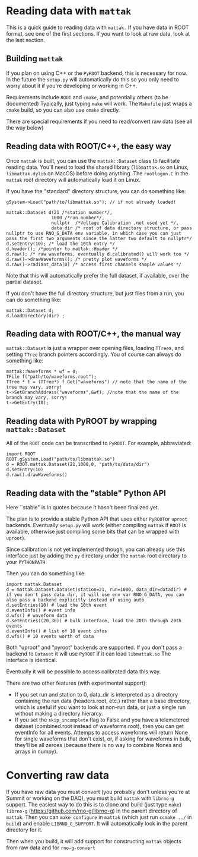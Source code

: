 # Reading data with `mattak` 

This is a quick guide to reading data with `mattak.` If you have data in ROOT format, see one of the first sections. If you want to look at raw data, look at the last section.

## Building `mattak` 

If you plan on using C++ or the `PyROOT` backend, this is necessary for now. In
the future the `setup.py` will automatically do this so you only need to worry
about it if you're developing or working in C++. 

Requirements include `ROOT` and `cmake`, and potentially others (to be
documented) Typically, just typing `make` will work. The `Makefile` just wraps
a `cmake` build, so you can also use `cmake` directly. 

There are special requirements if you need to read/convert raw data (see all the way below) 


## Reading data with ROOT/C++, the easy way 

Once `mattak` is built, you can use the `mattak::Dataset` class to facilitate
reading data. You'll need to load the shared library (`libmattak.so` on Linux,
`libmattak.dylib` on MacOS) before doing anything. The `rootlogon.C` in the
`mattak` root directory will automatically load it on Linux.  

If you have the "standard" directory structure, you can do something like: 


    gSystem->Load("path/to/libmattak.so"); // if not already loaded! 
     
    mattak::Dataset d(21 /*station number*/, 
                     1000 /*run number*/, 
                     nullptr  /*Voltage Calibration ,not used yet */, 
                     data_dir /* root of data directory structure, or pass nullptr to use RNO_G_DATA env variable, in which case you can just pass the first two arguments since the latter two default to nullptr*/ 
    d.setEntry(10); /* load the 10th entry */
    d.header(); /*pointer to mattak::Header */ 
    d.raw(); /* raw waveforms, eventually d.calibrated() will work too */ 
    d.raw()->drawWaveforms(); /* pretty plot waveforms */ 
    d.raw()->radiant_data[0] /* access first channels sample values */

Note that this will automatically prefer the full dataset, if available, over the partial dataset. 

If you don't have the full directory structure, but just files from a run, you can do something like: 

    mattak::Dataset d; 
    d.loadDirectory(dir) ; 


## Reading data with ROOT/C++, the manual way

`mattak::Dataset` is just a wrapper over opening files, loading `TTree`s, and setting `TTree` branch pointers accordingly. You of course can always do something like: 
 
    mattak::Waveforms * wf = 0; 
    TFile f("path/to/waveforms.root"); 
    TTree * t = (TTree*) f.Get("waveforms") // note that the name of the tree may vary, sorry!
    t->SetBranchAddress("waveforms",&wf); //note that the name of the branch may vary, sorry! 
    t->GetEntry(10); 


## Reading data with PyROOT by wrapping `mattak::Dataset`

All of the `ROOT` code can be transcribed to `PyROOT`. For example, abbreviated: 

    import ROOT
    ROOT.gSystem.Load("path/to/libmattak.so") 
    d = ROOT.mattak.Dataset(21,1000,0, "path/to/data/dir")
    d.setEntry(10)
    d.raw().drawWaveforms() 


## Reading data with the "stable" Python API 

Here ``stable" is in quotes because it hasn't been finalized yet. 

The plan is to provide a stable Python API that uses either `PyROOT`or `uproot`
backends. Eventually `setup.py` will work (either compiling `mattak` if `ROOT`
is available, otherwise just compiling some bits that can be wrapped with
`uproot`). 

Since calibration is not yet implemented though, you can already use this
interface just by adding the `py` directory under the `mattak` root directory to your `PYTHONPATH`

Then you can do something like:  

    import mattak.Dataset
    d = mattak.Dataset.Dataset(station=21, run=1000, data_dir=datadir) # if you don't pass data_dir, it will use env var RNO_G_DATA, you can also pass a backend explicitly instead of using auto
    d.setEntries(10) # load the 10th event
    d.eventInfo() # event info 
    d.wfs() # waveform data
    d.setEntries((20,30)) # bulk interface, load the 20th through 29th events
    d.eventInfo() # list of 10 event infos 
    d.wfs() # 10 events worth of data 

Both "uproot" and "pyroot" backends are supported. If you don't pass a backend
to `Dataset` it will use `PyROOT` if it can load `libmattak.so` The interface is identical. 

Eventually it will be possible to access calibrated data this way. 

There are two other features (with experimental support): 
 
  - If you set run and station to 0, data_dir is interpreted as a directory containing the run data (headers.root, etc.) rather than a base directory, which is useful if you want to look at non-run data, or just a single run without making a directory hierarcy. 
  - If you set the `skip_incomplete` flag to False and you have a telemetered dataset (combined.root instead of waveforms.root), then you can get eventInfo for all events. Attemps to access waveforms will return None for single waveforms that don't exist, or, if asking for waveforms in bulk, they'll be all zeroes (because there is no way to combine Nones and arrays in numpy). 

# Converting raw data

If you have raw data you must convert (you probably don't unless you're at
Summit or working on the DAQ), you must build `mattak` with `librno-g` support.
The easiest way to do this is to clone and build (just type `make`) `librno-g`
(https://github.com/rno-g/librno-g) in the parent directory of `mattak`. Then
you can `make configure` in `mattak` (which just run `ccmake ../` in `build`)
and enable `LIBRNO_G_SUPPORT`. It will automatically look in the parent directory for it. 

Then when you build, it will add support for constructing `mattak` objects from raw data and for `rno-g-convert` 

